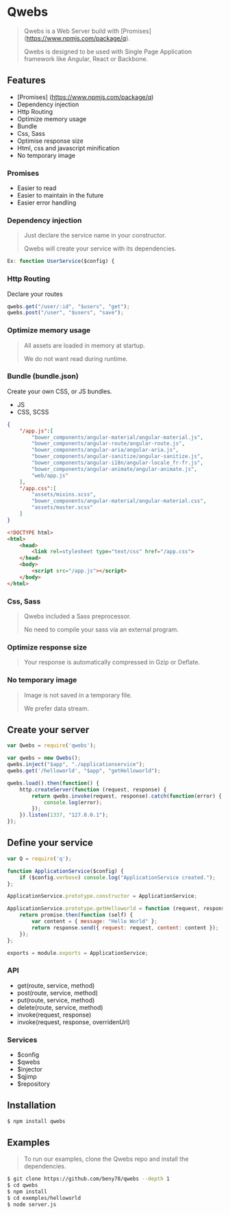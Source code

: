 # Qwebs
> Qwebs is a Web Server build with [Promises] (https://www.npmjs.com/package/q).
> 
> Qwebs is designed to be used with Single Page Application framework like Angular, React or Backbone.

## Features

  * [Promises] (https://www.npmjs.com/package/q)
  * Dependency injection
  * Http Routing
  * Optimize memory usage
  * Bundle
  * Css, Sass
  * Optimise response size
  * Html, css and javascript minification
  * No temporary image
  
### Promises

  * Easier to read
  * Easier to maintain in the future
  * Easier error handling

### Dependency injection

> Just declare the service name in your constructor.
> 
> Qwebs will create your service with its dependencies.

```js
Ex: function UserService($config) {
```

### Http Routing

Declare your routes

```js
qwebs.get("/user/:id", "$users", "get"); 
qwebs.post("/user", "$users", "save"); 
```

### Optimize memory usage

> All assets are loaded in memory at startup.
> 
> We do not want read during runtime.

### Bundle (bundle.json)

Create your own CSS, or JS bundles.

 * JS
 * CSS, SCSS 

```json
{
    "/app.js":[
        "bower_components/angular-material/angular-material.js",
        "bower_components/angular-route/angular-route.js",
        "bower_components/angular-aria/angular-aria.js",
        "bower_components/angular-sanitize/angular-sanitize.js",
        "bower_components/angular-i18n/angular-locale_fr-fr.js",
        "bower_components/angular-animate/angular-animate.js",
        "web/app.js"
    ],
    "/app.css":[
        "assets/mixins.scss",
        "bower_components/angular-material/angular-material.css",
        "assets/master.scss"
    ]   
}
```

```html
<!DOCTYPE html>
<html>
    <head>
        <link rel=stylesheet type="text/css" href="/app.css">
    </head>
    <body>
        <script src="/app.js"></script>
    </body>
</html>
```

### Css, Sass

> Qwebs included a Sass preprocessor.
> 
> No need to compile your sass via an external program.

### Optimize response size

> Your response is automatically compressed in Gzip or Deflate.

### No temporary image

> Image is not saved in a temporary file.
> 
> We prefer data stream.

## Create your server

```js
var Qwebs = require('qwebs');

var qwebs = new Qwebs();
qwebs.inject("$app", "./applicationservice");
qwebs.get('/helloworld', "$app", "getHelloworld"); 

qwebs.load().then(function() {
    http.createServer(function (request, response) {
        return qwebs.invoke(request, response).catch(function(error) {
            console.log(error);
        });
    }).listen(1337, "127.0.0.1");
});
```

## Define your service

```js
var Q = require('q');

function ApplicationService($config) {
    if ($config.verbose) console.log("ApplicationService created.");
};

ApplicationService.prototype.constructor = ApplicationService;

ApplicationService.prototype.getHelloworld = function (request, response, promise) {
    return promise.then(function (self) {
        var content = { message: "Hello World" };
        return response.send({ request: request, content: content });
    });
};

exports = module.exports = ApplicationService;
```

### API

  * get(route, service, method)
  * post(route, service, method)
  * put(route, service, method)
  * delete(route, service, method)
  * invoke(request, response)
  * invoke(request, response, overridenUrl)
  
### Services

  * $config
  * $qwebs
  * $injector
  * $qjimp
  * $repository 
  
## Installation

```bash
$ npm install qwebs
```

## Examples

> To run our examples, clone the Qwebs repo and install the dependencies.

```bash
$ git clone https://github.com/beny78/qwebs --depth 1
$ cd qwebs
$ npm install
$ cd exemples/helloworld
$ node server.js
```



  
